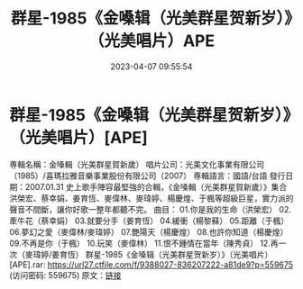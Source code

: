 ﻿---
title: 群星-1985《金嗓辑（光美群星贺新岁）》（光美唱片）APE
date: 2023-04-07 09:55:54
categories: WAV车载音乐、镜像
tags: 华语中文
---
# 群星-1985《金嗓辑（光美群星贺新岁）》（光美唱片）[APE]

専輯名稱：金嗓輯（光美群星賀新歲）
唱片公司：光美文化事業有限公司（1985）/喜瑪拉雅音樂事業股份有限公司（2007）
専輯語言：國語/台語
發行日期：2007.01.31
史上歌手陣容最堅強的合輯，《金嗓輯（光美群星賀新歲）》集合洪榮宏、蔡幸娟、姜育恆、麥偉林、麥瑋婷、楊慶煌、于楓等超級巨星，實力派的聲音不間斷，讓你好歌一整年都聽不完。
曲目：
01.你是我的生命（洪榮宏）
02.牽牛花（蔡幸娟）
03.就要分手（姜育恆）
04.緩衝（楊黎蘇）
05.距離（于楓）
06.夢幻之愛（麥偉林/麥瑋婷）
07.艷陽天（楊慶煌）
08.也許你知道（楊慶煌）
09.不再是你（于楓）
10.玩笑（麥偉林）
11.恨不鍾情在當年（陳秀貞）
12.再一次（麥瑋婷/姜育恆）
群星-1985《金嗓辑（光美群星贺新岁）》（光美唱片）[APE].rar: https://url27.ctfile.com/f/9388027-836207222-a81de9?p=559675
(访问密码: 559675)
原文：[链接](https://blog.sina.com.cn/s/blog_1647c7e76010311c9.html)